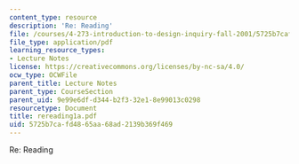 ```yaml
---
content_type: resource
description: 'Re: Reading'
file: /courses/4-273-introduction-to-design-inquiry-fall-2001/5725b7cafd4865aa68ad2139b369f469_rereading1a.pdf
file_type: application/pdf
learning_resource_types:
- Lecture Notes
license: https://creativecommons.org/licenses/by-nc-sa/4.0/
ocw_type: OCWFile
parent_title: Lecture Notes
parent_type: CourseSection
parent_uid: 9e99e6df-d344-b2f3-32e1-8e99013c0298
resourcetype: Document
title: rereading1a.pdf
uid: 5725b7ca-fd48-65aa-68ad-2139b369f469
---
```

Re: Reading